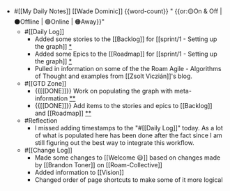 - #[[My Daily Notes]] [[Wade Dominic]] {{word-count}} " {{or:🟡On & Off | ⚫️Offline | 🟢Online | 🟠Away}}"
    - #[[Daily Log]]
        - Added some stories to the [[Backlog]] for [[sprint/1 - Setting up the graph]] [*](((iqLZys3Ut)))
        - Added some Epics to the [[Roadmap]] for [[sprint/1 - Setting up the graph]] [*](((KB-_ekqDy)))
        - Pulled in information on some of the the Roam Agile - Algorithms of Thought and examples from [[Zsolt Viczián]]'s blog. 
    - #[[GTD Zone]]
        - {{[[DONE]]}} Work on populating the graph with meta-information [*](((2RcnpMHDa)))[*](((YPmS0iClL)))
        - {{[[DONE]]}} Add items to the stories and epics to [[Backlog]] and [[Roadmap]] [*](((L91ApTJvl)))[*](((DLxaviT7X)))
    - #Reflection
        - I missed adding timestamps to the "#[[Daily Log]]" today. As a lot of what is populated here has been done after the fact since I am still figuring out the best way to integrate this workflow. 
    - #[[Change Log]]
        - Made some changes to [[Welcome 😃]] based on changes made by [[Brandon Toner]] on [[Roam-Collective]]
        - Added information to [[Vision]]
        - Changed order of page shortcuts to make some of it more logical
